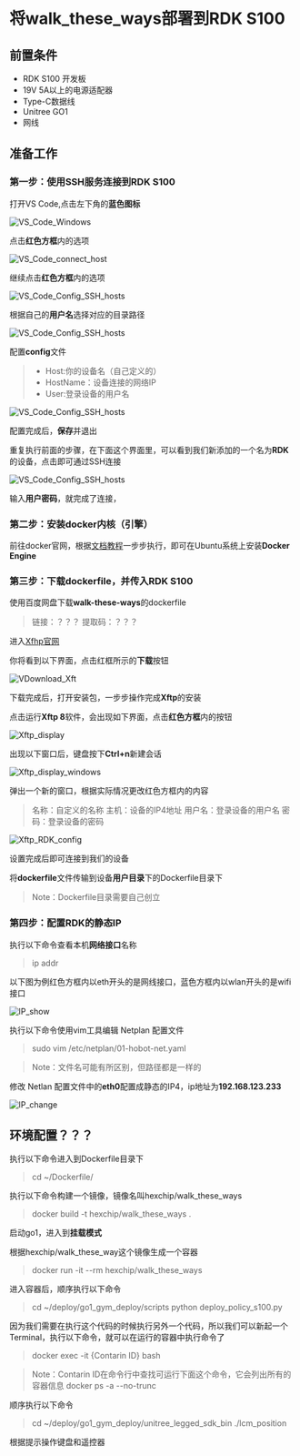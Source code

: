 # 将walk_these_ways部署到RDK S100

## 前置条件
 - RDK S100 开发板
 - 19V 5A以上的电源适配器
 - Type-C数据线
 - Unitree GO1
 - 网线

## 准备工作

### 第一步：使用SSH服务连接到RDK S100

打开VS Code,点击左下角的**蓝色图标**

![VS_Code_Windows](image/VS_Code_Windows.png "VS_Code_Windows")

点击**红色方框**内的选项

![VS_Code_connect_host](image/Vs_Code_connect_host.png "VS_Code_connect_host")

继续点击**红色方框**内的选项

![VS_Code_Config_SSH_hosts](image/VS_Code_Config_SSH_hosts.png "VS_Code_Config_SSH_hosts")

根据自己的**用户名**选择对应的目录路径

![VS_Code_Config_SSH_hosts](image/VS_Code_choose_user.png "VS_Code_Config_SSH_hosts")

配置**config**文件

 > - Host:你的设备名（自己定义的）
 > - HostName：设备连接的网络IP
 > - User:登录设备的用户名

![VS_Code_Config_SSH_hosts](image/VS_Code_config_setting.png "VS_Code_Config_SSH_hosts")

配置完成后，**保存**并退出

重复执行前面的步骤，在下面这个界面里，可以看到我们新添加的一个名为**RDK**的设备，点击即可通过SSH连接

![VS_Code_Config_SSH_hosts](image/VS_Code_connect_device.png "VS_Code_Config_SSH_hosts")

输入**用户密码**，就完成了连接，

### 第二步：安装docker内核（引擎）
前往docker官网，根据[文档教程](https://docs.docker.com/engine/install/ubuntu/#install-using-the-repository)一步步执行，即可在Ubuntu系统上安装**Docker Engine**

### 第三步：下载dockerfile，并传入RDK S100

使用百度网盘下载**walk-these-ways**的dockerfile

> 链接：？？？
> 提取码：？？？

进入[Xfhp官网](https://www.xshell.com/zh/free-for-home-school/ "Xthp")

你将看到以下界面，点击红框所示的**下载**按钮

![VDownload_Xft](image/Download_Xftp.png "Download_Xft")

下载完成后，打开安装包，一步步操作完成**Xftp**的安装

点击运行**Xftp 8**软件，会出现如下界面，点击**红色方框**内的按钮

![Xftp_display](image/Xftp_display.png "Xftp_display")

出现以下窗口后，键盘按下**Ctrl+n**新建会话

![Xftp_display_windows](image/Xftp_display_windows.png "Xftp_display_windows")

弹出一个新的窗口，根据实际情况更改红色方框内的内容

> 名称：自定义的名称
> 主机：设备的IP4地址
> 用户名：登录设备的用户名
> 密码：登录设备的密码


![Xftp_RDK_config](image/Xftp_RDK_config.png "Xftp_RDK_config")

设置完成后即可连接到我们的设备

将**dockerfile**文件传输到设备**用户目录**下的Dockerfile目录下

> Note：Dockerfile目录需要自己创立

### 第四步：配置RDK的静态IP

执行以下命令查看本机**网络接口**名称

> ip addr

以下图为例红色方框内以eth开头的是网线接口，蓝色方框内以wlan开头的是wifi接口

![IP_show](image/RDK_IP_show.png "IP_show")

执行以下命令使用vim工具编辑 Netplan 配置文件

> sudo vim /etc/netplan/01-hobot-net.yaml 

> Note：文件名可能有所区别，但路径都是一样的

修改 Netlan 配置文件中的**eth0**配置成静态的IP4，ip地址为**192.168.123.233**

![IP_change](image/RDK_IP_change.png "IP_change")

## 环境配置？？？

执行以下命令进入到Dockerfile目录下

> cd ~/Dockerfile/

执行以下命令构建一个镜像，镜像名叫hexchip/walk_these_ways

> docker build -t hexchip/walk_these_ways .

启动go1，进入到**挂载模式**

根据hexchip/walk_these_way这个镜像生成一个容器

> docker run -it --rm hexchip/walk_these_ways

进入容器后，顺序执行以下命令

> cd ~/deploy/go1_gym_deploy/scripts
> python deploy_policy_s100.py

因为我们需要在执行这个代码的时候执行另外一个代码，所以我们可以新起一个Terminal，执行以下命令，就可以在运行的容器中执行命令了

> docker exec -it {Contarin ID} bash

> Note：Contarin ID在命令行中查找可运行下面这个命令，它会列出所有的容器信息
> docker ps -a --no-trunc

顺序执行以下命令

> cd ~/deploy/go1_gym_deploy/unitree_legged_sdk_bin
> ./lcm_position

根据提示操作键盘和遥控器






